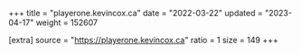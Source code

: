 +++
title = "playerone.kevincox.ca"
date = "2022-03-22"
updated = "2023-04-17"
weight = 152607

[extra]
source = "https://playerone.kevincox.ca"
ratio = 1
size = 149
+++
